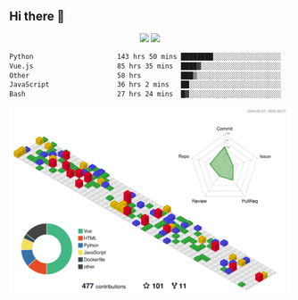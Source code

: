 ## Hi there 👋
<div align="center">
<span>  </span>
<img height="170px" src="https://github-readme-stats.vercel.app/api?username=bigQY&show_icons=true&count_private==true&v=3" /><span>        </span><img height="170px" src="https://github-readme-stats.vercel.app/api/top-langs/?username=bigQY&layout=compact&langs_count=8&hide=html&v=3" />
<span>  </span>
</div>
<div align="center">

<!--START_SECTION:waka-->

```txt
Python                     143 hrs 50 mins ████████░░░░░░░░░░░░░░░░░   31.73 %
Vue.js                     85 hrs 35 mins  ████▓░░░░░░░░░░░░░░░░░░░░   18.88 %
Other                      58 hrs          ███▒░░░░░░░░░░░░░░░░░░░░░   12.80 %
JavaScript                 36 hrs 2 mins   ██░░░░░░░░░░░░░░░░░░░░░░░   07.95 %
Bash                       27 hrs 24 mins  █▓░░░░░░░░░░░░░░░░░░░░░░░   06.05 %
```

<!--END_SECTION:waka-->
</div>

![](./profile-3d-contrib/profile-gitblock.svg)
